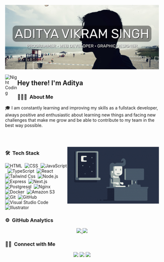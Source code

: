 ![Aditya Vikram Singh Banner](https://raw.githubusercontent.com/AVS1508/AVS1508/master/assets/Aditya%20Vikram%20Singh%20Banner.jpg)

<img alt="Night Coding" src="./assets/Hand%20Wave.gif" width='40' align="left"/><h2>Hey there! I'm Aditya</h2>

<!-- ## 👋 &nbsp;Hey there! I'm Aditya -->

### 👨🏻‍💻 &nbsp;About Me

🎓 I am constantly learning and improving my skills as a fullstack developer, always positive and enthusiastic about learning new things and facing new challenges that make me grow and be able to contribute to my team in the best way possible.

<br></br>

<img alt="Night Coding" src="https://raw.githubusercontent.com/AVS1508/AVS1508/master/assets/Night-Coding.gif" align="right"/>

### 🛠 &nbsp;Tech Stack

![HTML](https://img.shields.io/badge/-HTML-05122A?style=flat&logo=HTML5)&nbsp;
![CSS](https://img.shields.io/badge/-CSS-05122A?style=flat&logo=CSS3&logoColor=1572B6)&nbsp;
![JavaScript](https://img.shields.io/badge/-JavaScript-05122A?style=flat&logo=javascript)&nbsp;
![TypeScript](https://img.shields.io/badge/-TypeScript-05122A?style=flat&logo=typescript)&nbsp;
![React](https://img.shields.io/badge/-React-05122A?style=flat&logo=react)&nbsp;
![Tailwind Css](https://img.shields.io/badge/-Tailwind%20Css-05122A?style=flat&logo=tailwindcss)&nbsp;
![Node.js](https://img.shields.io/badge/-Node.js-05122A?style=flat&logo=node.js)&nbsp;
![Express](https://img.shields.io/badge/-Express-05122A?style=flat&logo=express)&nbsp;
![Next.js](https://img.shields.io/badge/-Next.js-05122A?style=flat&logo=nextdotjs)&nbsp;
![Postgresql](https://img.shields.io/badge/-Postgresql-05122A?style=flat&logo=postgresql)&nbsp;
![Nginx](https://img.shields.io/badge/-Nginx-05122A?style=flat&logo=nginx)&nbsp;
![Docker](https://img.shields.io/badge/-docker-05122A?style=flat&logo=docker)&nbsp;
![Amazon S3](https://img.shields.io/badge/-Amazon%20S3-05122A?style=flat&logo=amazons3)&nbsp;
![Git](https://img.shields.io/badge/-Git-05122A?style=flat&logo=git)&nbsp;
![GitHub](https://img.shields.io/badge/-GitHub-05122A?style=flat&logo=github)&nbsp;
![Visual Studio Code](https://img.shields.io/badge/-Visual%20Studio%20Code-05122A?style=flat&logo=visual-studio-code&logoColor=007ACC)&nbsp;
![Illustrator](https://img.shields.io/badge/-Illustrator-05122A?style=flat&logo=adobe-illustrator)&nbsp;

### ⚙️ &nbsp;GitHub Analytics

<p align="center">
<a href="https://github.com/AVS1508">
  <img height="180em" src="https://github-readme-stats-eight-theta.vercel.app/api?username=AVS1508&show_icons=true&theme=algolia&include_all_commits=true&count_private=true"/>
  <img height="180em" src="https://github-readme-stats-eight-theta.vercel.app/api/top-langs/?username=AVS1508&layout=compact&langs_count=8&theme=algolia"/>
</a>
</p>

### 🤝🏻 &nbsp;Connect with Me

<p align="center">
<a href="https://www.portfolio.juanprodprojects.pro/"><img src="https://img.shields.io/badge/-juanprodprojects.pro-3423A6?style=flat&logo=Google-Chrome&logoColor=white"/></a>
<a href="https://www.linkedin.com/in/juan-carlos-perez-28866020b/"><img src="https://img.shields.io/badge/-Juan%20Carlos%20Perez-0077B5?style=flat&logo=Linkedin&logoColor=white"/></a>
<a href="mailto:juan.7515236@gmail.com"><img src="https://img.shields.io/badge/-juan.7515236@gmail.com-D14836?style=flat&logo=Gmail&logoColor=white"/></a>
</p>
